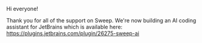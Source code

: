 Hi everyone!

Thank you for all of the support on Sweep.
We're now building an AI coding assistant for JetBrains which is available here:
https://plugins.jetbrains.com/plugin/26275-sweep-ai
